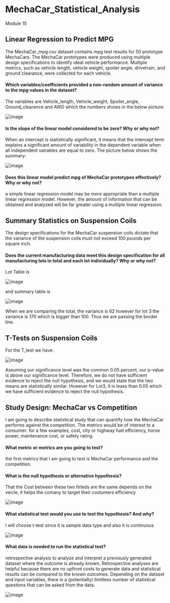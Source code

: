 # MechaCar_Statistical_Analysis
Module 15
## Linear Regression to Predict MPG
The MechaCar_mpg.csv dataset contains mpg test results for 50 prototype MechaCars. The MechaCar prototypes were produced using multiple design specifications to identify ideal vehicle performance. Multiple metrics, such as vehicle length, vehicle weight, spoiler angle, drivetrain, and ground clearance, were collected for each vehicle.
#### Which variables/coefficients provided a non-random amount of variance to the mpg values in the dataset?
The variables are Vehicle_length, Vehicle_weight, Spoiler_angle, Ground_clearance and AWD 
which the numbers shows in the below picture:

![image](https://user-images.githubusercontent.com/100230706/172706660-9161e35c-8f96-49c3-8706-a126485d8821.png)

#### Is the slope of the linear model considered to be zero? Why or why not?
When an intercept is statistically significant, it means that the intercept term explains a significant amount of variability in the dependent variable when all independent vairables are equal to zero.
The picture below shows the summary:

![image](https://user-images.githubusercontent.com/100230706/172705190-c6846bf8-3e07-429f-8b07-3e1bee2132b9.png)

#### Does this linear model predict mpg of MechaCar prototypes effectively? Why or why not?
a simple linear regression model may be more appropriate than a multiple linear regression model. However, the amount of information that can be obtained and analyzed will be far greater using a multiple linear regression.


## Summary Statistics on Suspension Coils
The design specifications for the MechaCar suspension coils dictate that the variance of the suspension coils must not exceed 100 pounds per square inch. 
#### Does the current manufacturing data meet this design specification for all manufacturing lots in total and each lot individually? Why or why not?
Lot Table is 

![image](https://user-images.githubusercontent.com/100230706/172725107-275eb1c1-b976-447b-9515-44bb0aabc5a3.png)

and summary table is 

![image](https://user-images.githubusercontent.com/100230706/172725157-28d29595-36dc-4faf-a8bd-3fc979fcb60c.png)

When we are comparing the total, the variance is 62 however for lot 3 the variance is 170 which is bigger than 100. Thus we are passing the border line. 

## T-Tests on Suspension Coils

For the T_test we have:

![image](https://user-images.githubusercontent.com/100230706/172761311-762e84a1-f0f8-45e9-9ae4-9b57eafd426e.png)

Assuming our significance level was the common 0.05 percent, our p-value is above our significance level. Therefore, we do not have sufficient evidence to reject the null hypothesis, and we would state that the two means are statistically similar. However for Lot3, it is leass than 0.05 which we have sufficient evidence to reject the null hypothesis.

## Study Design: MechaCar vs Competition

I am going to describe statistical study that can quantify how the MechaCar performs against the competition. The metrics would be of interest to a consumer: for a few examples, cost, city or highway fuel efficiency, horse power, maintenance cost, or safety rating.

#### What metric or metrics are you going to test?
the first metrics that I am going to test is MechaCar performance and the competition.

#### What is the null hypothesis or alternative hypothesis?
That the Cost between these two firleds are the same depends on the veicle, it helps the comany to target their costumers efficiency 

![image](https://user-images.githubusercontent.com/100230706/172762761-c9f16625-f7af-4ec1-809a-f6cea5bfb82f.png)


#### What statistical test would you use to test the hypothesis? And why?
I will choose t-test since it is sample data type and also it is continuous

![image](https://user-images.githubusercontent.com/100230706/172762620-9c47e0fa-5758-41cf-b779-833793fafd2a.png)

#### What data is needed to run the statistical test?
retrospective analysis to analyze and interpret a previously generated dataset where the outcome is already known. Retrospective analyses are helpful because there are no upfront costs to generate data and statistical results can be compared to the known outcomes. Depending on the dataset and input variables, there is a (potentially) limitless number of statistical questions that can be asked from the data.


![image](https://user-images.githubusercontent.com/100230706/172762696-7c33679a-48c4-4536-95b7-576183f709d7.png)

